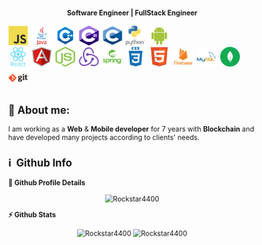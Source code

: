 <h4 align='center'>
  Software Engineer | FullStack Engineer
</h4>

<div>
  <img src="https://github.com/devicons/devicon/blob/master/icons/javascript/javascript-original.svg" title="JavaScript" alt="JavaScript" width="40" height="40"/>&nbsp;
  <img src="https://github.com/devicons/devicon/blob/master/icons/java/java-original-wordmark.svg" title="Java" alt="Java" width="40" height="40"/>&nbsp;
  <img src="https://github.com/Rockstar4400/Rockstar4400/blob/main/icons/cplusplus.svg" title="C++" alt="C++" width="40" height="40"/>&nbsp;
  <img src="https://github.com/Rockstar4400/Rockstar4400/blob/main/icons/csharp.svg" title="Csharp" alt="Csharp" width="40" height="40"/>&nbsp;
  <img src="https://github.com/Rockstar4400/Rockstar4400/blob/main/icons/cnormal.svg" title="C" alt="C" width="40" height="40"/>&nbsp;
  <img src="https://github.com/Rockstar4400/Rockstar4400/blob/main/icons/python-4.svg" title="Python" alt="Python" width="40" height="40"/>&nbsp;
  <img src="https://github.com/devicons/devicon/blob/master/icons/android/android-original.svg" title="Android" **alt="Android" width="40" height="40"/>&nbsp;<br>
  <img src="https://github.com/devicons/devicon/blob/master/icons/react/react-original-wordmark.svg" title="React" alt="React" width="40" height="40"/>&nbsp;
  <img src="https://github.com/Rockstar4400/Rockstar4400/blob/main/icons/angular-icon.svg" title="Angular" alt="Angular" width="40" height="40"/>&nbsp;
  <img src="https://github.com/Rockstar4400/Rockstar4400/blob/main/icons/nodejs-icon.svg" title="NodeJs" alt="NodeJs" width="40" height="40"/>&nbsp;
  <img src="https://github.com/devicons/devicon/blob/master/icons/redux/redux-original.svg" title="Redux" alt="Redux " width="40" height="40"/>&nbsp;
  <img src="https://github.com/devicons/devicon/blob/master/icons/spring/spring-original-wordmark.svg" title="Spring" alt="Spring" width="40" height="40"/>&nbsp;
  <img src="https://github.com/devicons/devicon/blob/master/icons/css3/css3-plain-wordmark.svg"  title="CSS3" alt="CSS" width="40" height="40"/>&nbsp;
  <img src="https://github.com/devicons/devicon/blob/master/icons/html5/html5-original.svg" title="HTML5" alt="HTML" width="40" height="40"/>&nbsp;
  <img src="https://github.com/devicons/devicon/blob/master/icons/firebase/firebase-plain-wordmark.svg" title="Firebase" alt="Firebase" width="40" height="40"/>&nbsp;
  <img src="https://github.com/devicons/devicon/blob/master/icons/mysql/mysql-original-wordmark.svg" title="MySQL"  alt="MySQL" width="40" height="40"/>&nbsp;
  <img src="https://github.com/Rockstar4400/Rockstar4400/blob/main/icons/mongodb.svg" title="MongoDB"  alt="MongoDB" width="40" height="40"/>&nbsp;
  <img src="https://github.com/devicons/devicon/blob/master/icons/git/git-original-wordmark.svg" title="Git" **alt="Git" width="40" height="40"/>&nbsp;
  
</div>

## 🧑 About me:

<p>
I am working as a <b>Web</b> & <b>Mobile developer</b> for 7 years with <b>Blockchain</b> and have developed many projects according to clients' needs.<br>
</p>

<h2>ℹ️ &nbsp;Github Info</h2>
	
<summary><b>🔎 Github Profile Details</b></summary>
<p align="center"><img height="180em" src="http://github-profile-summary-cards.vercel.app/api/cards/profile-details?username=Rockstar4400&theme=radical" alt="Rockstar4400" align = "center"/></p>

<summary><b>⚡ Github Stats</b></summary>
<p align="center"><img height="180em" src="https://github-readme-stats.vercel.app/api?username=Rockstar4400&hide_border=true&count_private=true&show_icons=true&theme=github_dark" alt="Rockstar4400" align = "center"/>
<img height="180em" src="http://github-profile-summary-cards.vercel.app/api/cards/repos-per-language?username=Rockstar4400&theme=dracula" alt="Rockstar4400" align = "center"/></p>
